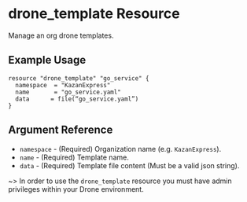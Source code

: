 # drone_template Resource

Manage an org drone templates.

## Example Usage

```hcl
resource "drone_template" "go_service" {
  namespace  = "KazanExpress"
  name       = "go_service.yaml"
  data      = file(“go_service.yaml”)
}
```

## Argument Reference

* `namespace` - (Required) Organization name (e.g. `KazanExpress`).
* `name` - (Required) Template name.
* `data` - (Required) Template file content (Must be a valid json string).

~> In order to use the `drone_template` resource you must have admin privileges within your Drone environment.
